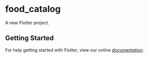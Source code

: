 # food_catalog

A new Flutter project.

## Getting Started

For help getting started with Flutter, view our online
[documentation](https://flutter.io/).

